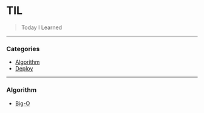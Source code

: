 # TIL

> Today I Learned

---

### Categories

* [Algorithm](#Algorithm)
* [Deploy](#Deploy)

---

### Algorithm

- [Big-O](Algorithm/Big-O.md)
